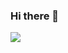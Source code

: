 ### Hi there 👋

<!--
**lancer147741/lancer147741** is a ✨ _special_ ✨ repository because its `README.md` (this file) appears on your GitHub profile.

Here are some ideas to get you started:

- 🔭 I’m currently working on ...
- 🌱 I’m currently learning ...
- 👯 I’m looking to collaborate on ...
- 🤔 I’m looking for help with ...
- 💬 Ask me about ...
- 📫 How to reach me: ...
- 😄 Pronouns: ...
- ⚡ Fun fact: ...
-->
<div id="badges">
  <a href="www.codewars.com%2Fusers%2Flancer147741">
<img src="https://img.shields.io/badge/Codewars-red?logo=Codewars&logoColor=white alt="Codewars Badge"/>
</div>

